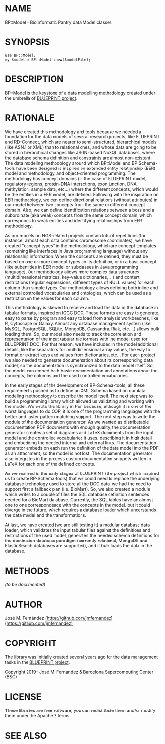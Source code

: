 # NAME

BP::Model - Bioinformatic Pantry data Model classes

# SYNOPSIS

    use BP::Model;
    my $model = BP::Model->new($modelFile);

# DESCRIPTION

BP::Model is the keystone of a data modelling methodology created under
the umbrella of [BLUEPRINT project](https://blueprint-epigenome.eu).

# RATIONALE

We have created this methodology and tools because we needed a foundation
for the data models of several research projects, like BLUEPRINT and
RD-Connect, which are nearer to semi-structured, hierarchical models
(like ASN.1 or XML) than to relational ones, and whose data are going to
be stored in hierarchical storages like JSON-based NoSQL databases, where
the database schema definition and constraints are almost non-existent.
The data modeling methodology around which BP::Model and BP-Schema-tools
have been designed is inspired on extended entity relationship (EER) model
and methodology, and object-oriented programming. The methodology has
concept domains (in the case of BLUEPRINT model, regulatory regions,
protein-DNA interactions, exon junction, DNA methylation, sample data,
etc...) where the different concepts, which would be the entities in a
EER model, are defined. Following with the inspiration on EER methodology,
we can define directional relations (without attributes) in our model
between two concepts from the same or different concept domain. Also, we
can define identification relations between a boss and a subordinate (aka
weak) concepts from the same concept domain, which corresponds to weak
entities and identifying relationships from EER methodology.

As our models on NGS-related projects contain lots of repetitions (for
instance, almost each data contains chromosome coordinates), we have
created "concept types" in the methodology, which are concept templates
(something like interfaces in Java programming language) without any
relationship information. When the concepts are defined, they must be
based on one or more concept types on its definition, or in a base
concept (like subentities in EER model or subclasses in Java programming
language). Our methodology allows more complex data structures
(multidimensional matrices, key-value dictionaries, ...) and content
restrictions (regular expressions, different types of NULL values) for
each column than simple types. Our methodology allows defining both inline
and external controlled vocabularies and ontologies, which can be used as
a restriction on the values for each column.

This methodology is skewed to receive and load the data in the database
in tabular formats, inspired on ICGC DCC. These formats are easy to
generate, easy to parse by program and easy to load from analysis
workbenches, like R, Cytoscape or Galaxy. Almost any database management
system (like MySQL, PostgreSQL, SQLite, MongoDB, Cassandra, Riak,
etc....) allows bulk loading them. So, our model also needs to track the
correlation and representation of the input tabular file formats with the
model used for BLUEPRINT DCC. For that reason, we have included in the
model additional details, like the separators for multidimensional array
values, the way to format or extract keys and values from dictionaries,
etc... For each project we also needed to generate documentation about
its corresponding data model, so the documentation is synchronized to the
data model itself. So, the model can embed both basic documentation and
annotations about the concepts, the columns and the used controlled
vocabularies.

In the early stages of the development of BP-Schema-tools, all these
requirements pushed as to define an XML Schema based on our data modeling
methodology to describe the model itself. The next step was to build a
programming library which allowed us validating and working with the
model. We wrote the library in Perl because, although it is one of the
worst languages to do OOP, it is one of the programming languages with
the better and faster pattern matching support. The next step was to
write the module of the documentation generator. As we wanted as
distributable documentation PDF documents with enough quality, the
documentation generator creates a set of diagrams and LaTeX documents
from the input model and the controlled vocabularies it uses, describing
it in high detail and embedding the needed internal and external links.
The documentation generator embeds on each run the definition of the data
model into the PDF, as an attachment, so the model is not lost. The
documentation generator also integrates in the process custom
documentation snippets written in LaTeX for each one of the defined
concepts.

As we realized in the early stages of BLUEPRINT (the project which
inspired us to create BP-Schema-tools) that we could need to replace the
underlying database technology used to store all the DCC data, we had the
need to support first a fallback plan (i.e. BioMart). So, we also created
a module which writes to a couple of files the SQL database definition
sentences needed for a BioMart database. Currently, the SQL tables have
an almost one to one correspondence with the concepts in the model, but
it could diverge in the future, which requires a database loader which
understands the data model and the transformations.

At last, we have created (we are still testing it) a modular database
data loader, which validates the input tabular files against the
definitions and restrictions of the used model, generates the needed
schema definitions for the destination database paradigm (currently
relational, MongoDB and ElasticSearch databases are supported), and it
bulk loads the data in the database.

# METHODS

_(to be documented)_

# AUTHOR

José M. Fernández [https://github.com/jmfernandez](https://github.com/jmfernandez)

# COPYRIGHT

The library was initially created several years ago for the data
management tasks in the
[BLUEPRINT project](http://www.blueprint-epigenome.eu/).

Copyright 2019- José M. Fernández & Barcelona Supercomputing Center (BSC)

# LICENSE

These libraries are free software; you can redistribute them and/or modify
them under the Apache 2 terms.

# SEE ALSO
